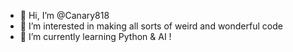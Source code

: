 - 👋 Hi, I’m @Canary818
- 👀 I’m interested in making all sorts of weird and wonderful code
- 🌱 I’m currently learning Python & AI !


<!---
Canary818/Canary818 is a ✨ special ✨ repository because its `README.md` (this file) appears on your GitHub profile.
You can click the Preview link to take a look at your changes.
--->
